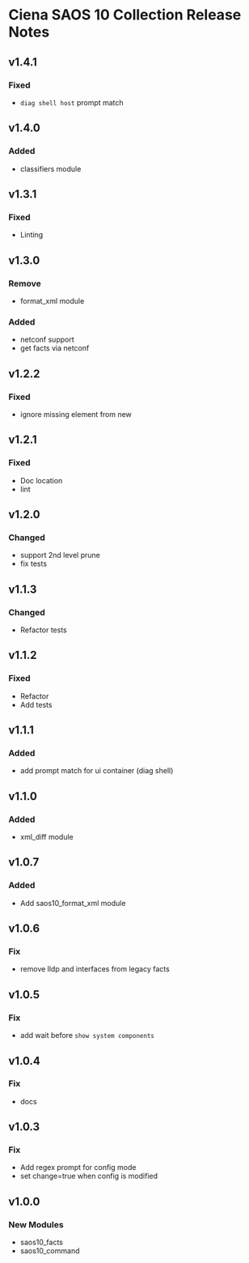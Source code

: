 # Ciena SAOS 10 Collection Release Notes

## v1.4.1

### Fixed
- `diag shell host` prompt match

## v1.4.0

### Added
- classifiers module

## v1.3.1

### Fixed
- Linting

## v1.3.0

### Remove
- format_xml module

### Added
- netconf support
- get facts via netconf

## v1.2.2

### Fixed

- ignore missing element from new

## v1.2.1

### Fixed

- Doc location
- lint

## v1.2.0

### Changed

- support 2nd level prune
- fix tests

## v1.1.3

### Changed

- Refactor tests

## v1.1.2

### Fixed

- Refactor
- Add tests

## v1.1.1

### Added

- add prompt match for ui container (diag shell)

## v1.1.0

### Added

- xml_diff module

## v1.0.7

### Added

- Add saos10_format_xml module

## v1.0.6

### Fix

- remove lldp and interfaces from legacy facts

## v1.0.5

### Fix

- add wait before `show system components`

## v1.0.4

### Fix

- docs

## v1.0.3

### Fix

- Add regex prompt for config mode
- set change=true when config is modified

## v1.0.0

### New Modules

- saos10_facts
- saos10_command
